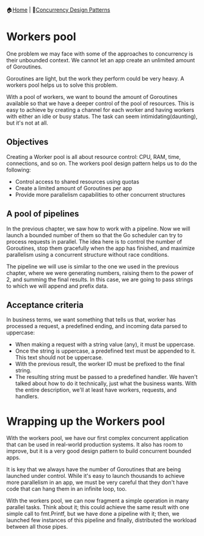 :house:[Home](https://github.com/DevilsTear/go-design-patterns/ "Table of Contents") | :file_folder:[Concurrency Design Patterns](https://github.com/DevilsTear/go-design-patterns/tree/main/concurrency/ "Concurrency Design Patterns Table of Contents")
# Workers pool
One problem we may face with some of the approaches to concurrency is their
unbounded context. We cannot let an app create an unlimited amount of Goroutines.

Goroutines are light, but the work they perform could be very heavy. A workers pool helps
us to solve this problem.

With a pool of workers, we want to bound the amount of Goroutines available so that we
have a deeper control of the pool of resources. This is easy to achieve by creating a channel
for each worker and having workers with either an idle or busy status. The task can seem
intimidating(daunting), but it's not at all.

## Objectives
Creating a Worker pool is all about resource control: CPU, RAM, time, connections, and so
on. The workers pool design pattern helps us to do the following:
- Control access to shared resources using quotas
- Create a limited amount of Goroutines per app
- Provide more parallelism capabilities to other concurrent structures

## A pool of pipelines
In the previous chapter, we saw how to work with a pipeline. Now we will launch a
bounded number of them so that the Go scheduler can try to process requests in parallel.
The idea here is to control the number of Goroutines, stop them gracefully when the app
has finished, and maximize parallelism using a concurrent structure without race
conditions.

The pipeline we will use is similar to the one we used in the previous chapter, where we
were generating numbers, raising them to the power of 2, and summing the final results. In
this case, we are going to pass strings to which we will append and prefix data.

## Acceptance criteria
In business terms, we want something that tells us that, worker has processed a request, a
predefined ending, and incoming data parsed to uppercase:
- When making a request with a string value (any), it must be uppercase.
- Once the string is uppercase, a predefined text must be appended to it. This text should not be uppercase.
- With the previous result, the worker ID must be prefixed to the final string.
- The resulting string must be passed to a predefined handler.
We haven't talked about how to do it technically, just what the business wants. With the
entire description, we'll at least have workers, requests, and handlers.
# Wrapping up the Workers pool
With the workers pool, we have our first complex concurrent application that can be used in
real-world production systems. It also has room to improve, but it is a very good design
pattern to build concurrent bounded apps.

It is key that we always have the number of Goroutines that are being launched under
control. While it's easy to launch thousands to achieve more parallelism in an app, we must
be very careful that they don't have code that can hang them in an infinite loop, too.

With the workers pool, we can now fragment a simple operation in many parallel tasks.
Think about it; this could achieve the same result with one simple call to fmt.Printf, but
we have done a pipeline with it; then, we launched few instances of this pipeline and
finally, distributed the workload between all those pipes.